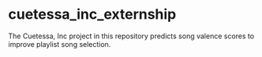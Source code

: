 # cuetessa_inc_externship
The Cuetessa, Inc project in this repository predicts song valence scores to improve playlist song selection. 
